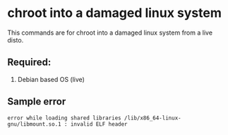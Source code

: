 # chroot into a damaged linux system

This commands are for chroot into a damaged linux system from a live disto. 

## Required:

1.  Debian based OS (live)

## Sample error

    error while loading shared libraries /lib/x86_64-linux-gnu/libmount.so.1 : invalid ELF header
